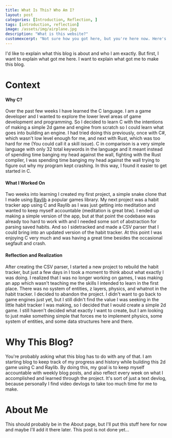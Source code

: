 ```yaml
---
title: What Is This? Who Am I?
layout: post
categories: [Introduction, Reflection, ]
tags: [introduction, reflection]
image: /assets/img/airplane.jpg
description: "What is this website?"
customexcerpt: "Not sure how you got here, but you're here now. Here's a little bit about this blog and me."
---
```

I'd like to explain what this blog is about and who I am exactly. But first, I want to explain what got me here. I want to explain what got me to make this blog.
# Context
#### Why C?
Over the past few weeks I have learned the C language. I am a game developer and I wanted to explore the lower level areas of game development and programming. So I decided to learn C with the intentions of making a simple 2d game and engine from scratch so I could learn what goes into building an engine. I had tried doing this previously, once with C#, which wasn't low level enough for me, and next with Rust, which was too hard for me (You could call it a skill issue). C in comparison is a very simple language with only 32 total keywords in the language and it meant instead of spending time banging my head against the wall, fighting with the Rust compiler, I was spending time banging my head against the wall trying to figure out why my program kept crashing. In this way, I found it easier to get started in C.
#### What I Worked On
Two weeks into learning I created my first project, a simple snake clone that I made using [Raylib](https://www.raylib.com/) a popular games library. My next project was a habit tracker app using C and Raylib as I was just getting into meditation and wanted to keep myself accountable (meditation is great btw). I ended up making a simple version of the app, but at that point the codebase was already too hard to work with and I needed some sort of abstraction for parsing saved habits. And so I sidetracked and made a CSV parser that I could bring into an updated version of the habit tracker. At this point I was enjoying C very much and was having a great time besides the occasional segfault and crash.
#### Reflection and Realization
After creating the CSV parser, I started a new project to rebuild the habit tracker, but just a few days in I took a moment to think about what exactly I was doing. I realized that I was no longer working on games, I was making an app which wasn't teaching me the skills I intended to learn in the first place. There was no system of entities, z layers, physics, and whatnot in the habit tracker. I decided to abandon the project. I didn't want to go back to game engines just yet, but I still didn't find the value I was seeking in the little habit tracker I was making, so I decided that I would create a simple 2d game. I still haven't decided what exactly I want to create, but I am looking to just make something simple that forces me to implement physics, some system of entities, and some data structures here and there.

# Why This Blog?
You're probably asking what this blog has to do with any of that. I am starting blog to keep track of my progress and history while building this 2d game using C and Raylib. By doing this, my goal is to keep myself accountable with weekly blog posts, and also reflect every week on what I accomplished and learned through the project. It's sort of just a text devlog, because personally I find video devlogs to take too much time for me to make.

# About Me
This should probably be in the About page, but I'll put this stuff here for now and maybe I'll add it there later. This post is not done yet...